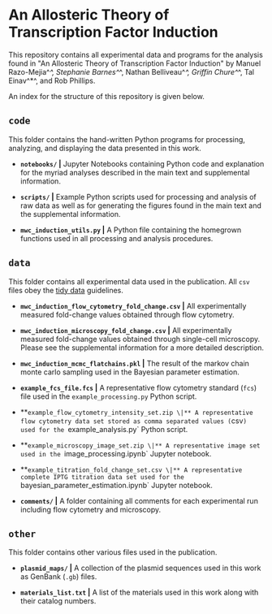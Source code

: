# An Allosteric Theory of Transcription Factor Induction

This repository contains all experimental data and programs for the analysis
found in "An Allosteric Theory of Transcription Factor Induction" by Manuel
Razo-Mejia^*^, Stephanie Barnes^*^, Nathan Belliveau^*^, Griffin Chure^*^,
Tal Einav^*^, and Rob Phillips.

An index for the structure of this repository is given below.


## `code`
This folder contains the hand-written Python programs for processing,
analyzing, and displaying the data presented in this work.

* **`notebooks/` \|** Jupyter Notebooks containing Python code and explanation
    for the myriad analyses described in the main text and supplemental
    information.

* **`scripts/` \|** Example Python scripts used for processing and analysis of raw data
    as well as for generating the figures found in the main text and the
    supplemental information.

* **`mwc_induction_utils.py` \|** A Python file containing the homegrown
    functions used in all processing and analysis procedures.


## `data`
This folder contains all experimental data used in the publication. All `csv`
files obey the [tidy data](http://vita.had.co.nz/papers/tidy-data.pdf) guidelines.

* **`mwc_induction_flow_cytometry_fold_change.csv` \|** All experimentally
    measured fold-change values obtained through flow cytometry.

* **`mwc_induction_microscopy_fold_change.csv` \|** All experimentally
    measured fold-change values obtained through single-cell microscopy. Please
    see the supplemental information for a more detailed description.

* **`mwc_induction_mcmc_flatchains.pkl` \|** The result of the markov chain monte carlo sampling used in the Bayesian parameter estimation.

* **`example_fcs_file.fcs` \|** A representative flow cytometry standard (`fcs`)
    file used in the `example_processing.py` Python script. 

* **`example_flow_cytometry_intensity_set.zip \|** A representative flow
    cytometry data set stored as comma separated values (`csv`) used for the
    `example_analysis.py` Python script.

* **`example_microscopy_image_set.zip \|** A representative image set used in
    the `image_processing.ipynb` Jupyter notebook.

* **`example_titration_fold_change_set.csv \|** A representative complete IPTG
    titration data set used for the `bayesian_parameter_estimation.ipynb`
    Jupyter notebook.

* **`comments/` \|** A folder containing all comments for each experimental run
    including flow cytometry and microscopy.

## `other`
This folder contains other various files used in the publication. 

* **`plasmid_maps/` \|** A collection of the plasmid sequences used in this work
    as GenBank (`.gb`) files.

* **`materials_list.txt` \|** A list of the materials used in this work along
    with their catalog numbers.



